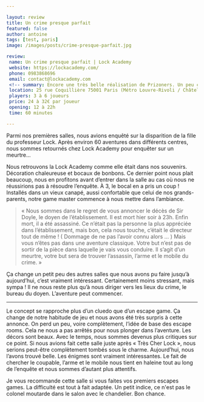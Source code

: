 ```yaml
---

layout: review
title: Un crime presque parfait
featured: false
author: antoine
tags: [test, paris]
image: /images/posts/crime-presque-parfait.jpg

review:
 name: Un crime presque parfait | Lock Academy
 website: https://lockacademy.com/
 phone: 0983868696
 email: contact@lockacademy.com
 <!-- summary: Encore une très belle réalisation de Prizoners. Un peu compliquée, mais qui vaut vraiment le détour. -->
 location: 25 rue Coquillière 75001 Paris (Métro Louvre-Rivoli / Châtelet - Les Halles)
 players: 3 à 6 joueurs
 price: 24 à 32€ par joueur
 opening: 12 à 22h
 time: 60 minutes

---
```


Parmi nos premières salles, nous avions enquêté sur la disparition de la fille du professeur Lock. Après environ 60 aventures dans différents centres, nous sommes retournés chez Lock Academy pour enquêter sur un meurtre…

Nous retrouvons la Lock Academy comme elle était dans nos souvenirs. Décoration chaleureuse et bocaux de bonbons. Ce dernier point nous plait beaucoup, nous en profitons avant d’entrer dans la salle au cas où nous ne réussirions pas à résoudre l’enquête. À 3, le bocal en a pris un coup ! Installés dans un vieux canapé, aussi confortable que celui de nos grands-parents, notre game master commence à nous mettre dans l’ambiance.

> « Nous sommes dans le regret de vous annoncer le décès de Sir Doyle, le doyen de l’établissement. Il est mort hier soir à 23h. Enfin mort, il a été assassiné. Ce n’était pas la personne la plus appréciée dans l’établissement, mais bon, cela nous touche, c’était le directeur tout de même ! ( Dommage de ne pas l’avoir connu alors … ) Mais vous n’êtes pas dans une aventure classique. Votre but n’est pas de sortir de la pièce dans laquelle je vais vous conduire. Il s’agit d’un meurtre, votre but sera de trouver l’assassin, l’arme et le mobile du crime. »

Ça change un petit peu des autres salles que nous avons pu faire jusqu’à aujourd’hui, c’est vraiment intéressant. Certainement moins stressant, mais sympa ! Il ne nous reste plus qu’à nous diriger vers les lieux du crime, le bureau du doyen. L’aventure peut commencer.

___
 
Le concept se rapproche plus d’un cluedo que d’un escape game. Ça change de notre habitude de jeu et nous avons été très surpris à cette annonce. On perd un peu, voire complètement, l’idée de base des escape rooms. Cela ne nous a pas arrêtés pour nous plonger dans l’aventure. Les décors sont beaux. Avec le temps, nous sommes devenus plus critiques sur ce point. Si nous avions fait cette salle juste après « Très Cher Lock », nous serions peut-être complètement tombés sous le charme. Aujourd’hui, nous l’avons trouvé belle.
Les énigmes sont vraiment intéressantes. Le fait de chercher le coupable, l’arme et le mobile nous tient en haleine tout au long de l’enquête et nous sommes d’autant plus attentifs. 

Je vous recommande cette salle si vous faites vos premiers escapes games. La difficulté est tout à fait adaptée. Un petit indice, ce n'est pas le colonel moutarde dans le salon avec le chandelier. Bon chance.
